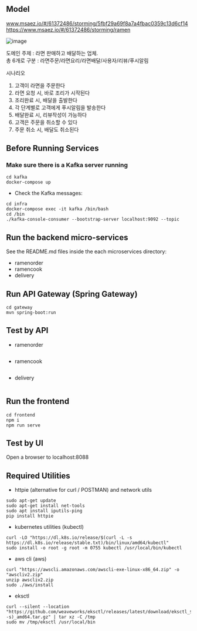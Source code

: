 # 

## Model
www.msaez.io/#/61372486/storming/5fbf29a69f8a7a4fbac0359c13d6cf14
https://www.msaez.io/#/61372486/storming/ramen



![image](https://github.com/user-attachments/assets/a8e21319-bcee-4112-8fdc-c62b3c85ba95)


 도메인 주제 : 라면 판매하고 배달하는 업체. <br/>
 총 6개로 구분 : 라면주문/라면요리/라면배달/사용자/리뷰/푸시알림

 시나리오
 1. 고객이 라면을 주문한다
 2. 라면 요청 시, 바로 조리가 시작된다
 3. 조리완료 시, 배달을 출발한다
 4. 각 단계별로 고객에게 푸시알림을 발송한다
 5. 배달완료 시, 리뷰작성이 가능하다
 6. 고객은 주문을 취소할 수 있다
 7. 주문 취소 시, 배달도 취소된다
 

## Before Running Services
### Make sure there is a Kafka server running
```
cd kafka
docker-compose up
```
- Check the Kafka messages:
```
cd infra
docker-compose exec -it kafka /bin/bash
cd /bin
./kafka-console-consumer --bootstrap-server localhost:9092 --topic
```

## Run the backend micro-services
See the README.md files inside the each microservices directory:

- ramenorder
- ramencook
- delivery


## Run API Gateway (Spring Gateway)
```
cd gateway
mvn spring-boot:run
```

## Test by API
- ramenorder
```
```
- ramencook
```
```
- delivery
```
```


## Run the frontend
```
cd frontend
npm i
npm run serve
```

## Test by UI
Open a browser to localhost:8088

## Required Utilities

- httpie (alternative for curl / POSTMAN) and network utils
```
sudo apt-get update
sudo apt-get install net-tools
sudo apt install iputils-ping
pip install httpie
```

- kubernetes utilities (kubectl)
```
curl -LO "https://dl.k8s.io/release/$(curl -L -s https://dl.k8s.io/release/stable.txt)/bin/linux/amd64/kubectl"
sudo install -o root -g root -m 0755 kubectl /usr/local/bin/kubectl
```

- aws cli (aws)
```
curl "https://awscli.amazonaws.com/awscli-exe-linux-x86_64.zip" -o "awscliv2.zip"
unzip awscliv2.zip
sudo ./aws/install
```

- eksctl 
```
curl --silent --location "https://github.com/weaveworks/eksctl/releases/latest/download/eksctl_$(uname -s)_amd64.tar.gz" | tar xz -C /tmp
sudo mv /tmp/eksctl /usr/local/bin
```

